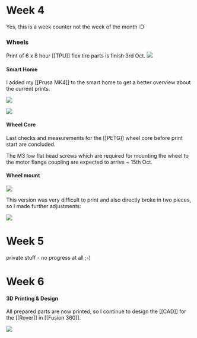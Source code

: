 
# Week 4

Yes, this is a week counter not the week of the month :D


### Wheels

Print of 6 x 8 hour [[TPU]] flex tire parts is finish 3rd Oct.
![](Week4_Tire.jpg)


#### Smart Home

I added my [[Prusa MK4]] to the smart home to get a better overview about the current prints.

![](Week4_smart_home_1.png)

![](Week4_smart_home_2.jpg)

#### Wheel Core
Last checks and measurements for the [[PETG]] wheel core before print start are concluded.

The M3 low flat head screws which are required for mounting the wheel to the motor flange coupling are expected
to arrive ~ 15th Oct.

#### Wheel mount

![](../Images/2024/Week4_Wheel_Mount.jpg)

This version was very difficult to print and also directly broke in two pieces, so I made further adjustments:

![](../Images/2024/Week4_Animation.gif)

# Week 5

private stuff - no progress at all ;-)

# Week 6

#### 3D Printing & Design

All prepared parts are now printed, so I continue to design the [[CAD]] for the [[Rover]] in [[Fusion 360]].

![](../Images/2024/Week6_3d_printing.jpg)